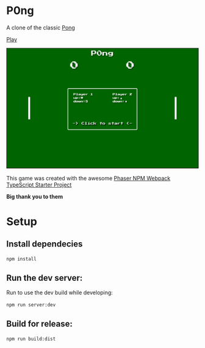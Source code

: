 # P0ng

A clone of the classic [Pong](https://en.wikipedia.org/wiki/Pong)

[Play](http://pong.fastner-it.de)

![screenshot](screenshot.PNG)

This game was created with the awesome [Phaser NPM Webpack TypeScript Starter Project](https://github.com/rroylance/phaser-npm-webpack-typescript-starter-project)

**Big thank you to them**

# Setup

## Install dependecies

```npm install```

## Run the dev server:

Run to use the dev build while developing:

```npm run server:dev```

## Build for release:

```npm run build:dist```
